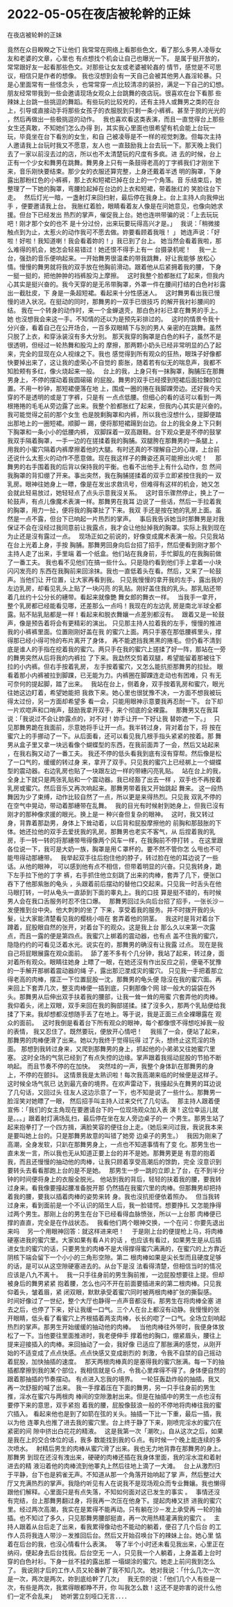 # 2022-05-05在夜店被轮幹的正妹



在夜店被轮幹的正妹



竟然在众目睽睽之下让他们 我常常在网络上看那些色文，看了那么多男人凌辱女友和老婆的文章，心里也 有点想找个机会让自己也曝光一下。 是属于挺开放的，常常跟好友一起看那些色文。对那些让女友或老婆被轮姦的 情节，感觉是不可思议，相信只是作者的想像。 我也沒想到会有一天自己会被其他男人姦淫轮暴。只是心里面常有一些怪念头 ，也常常穿一点比较清凉的装扮，满足一下自己的幻想。　 朋友经常带我到一些会邀请现场女观众上台跳舞的夜店玩。很喜欢在台下看那 些辣妹上台跳一些挑逗的舞蹈。有些玩的比较兇的，还有主持人或舞男之类的在台 上，引导或直接动手将那些女孩子的衣服脱到只剩一条小裤裤。甚至于脱的光光的 ，然后再做出一些极挑逗的动作。　 我也喜欢看这类表演，而且一直觉得台上那些女生还真敢，不知她们怎么办得 到，其实我心里面也很希望有机会能上台玩一玩，毕竟坐在台下看別的女生，和自 己被凌辱是不一样的视觉刺激。但每次主持人邀请我上台玩时我又不愿意，友人也 一直鼓励我上台去玩一下。那天晚上我们去了一家以前沒去过的店，所以也不太清楚玩的尺度有多疯。进 去的时候，台上正有一个少女和舞男在跳舞。舞男身上只有一条鼓得老高的丁字裤我们才刚坐下来，音乐刚快要结束。那少女的衣服还算完整，上身还戴着半透 明的胸罩，下身露出那粉红色的小裤裤，那上衣和短裙已掉在台上的一个角落。音 乐结束后，她整理了一下她的胸罩，弯腰捡起掉在台边的上衣和短裙，带着胀红的 笑脸往台下走。　 然后灯光一暗，一盏射灯来回扫射，最后停在我身上。台上主持人向我伸出手 ，便要邀请我上台。 我胀红着脸，眼睛看着友人像是在问她意见，也像向她求援。但台下已经发出 热烈的掌声，催促我上台。她也连哄带骗的说：「上去玩玩吧！刚才那个女的也不 是十分过份，出来玩要玩得高兴才是。」　 我说：「稍微接触点到为止，太惹火的动作我可不愿去做。妳要看顾着我哦！ 」 她连声说：「好啦！好啦！我知道喇！我会看着妳的！」我已到了台上。 她当然会看着我啦，那么难得的机会，她怎会轻易错过！她还恨不得手上有一 台摄录机呢！　 我一上台，强劲的音乐便响起来。一开始舞男很温柔的带我跳舞，好让我能够 放松心情。慢慢的舞男就将我的双手放在他胸前滑动。跟着他从后紧拥着我的腰， 下身一挺一挺的，把他肿肿的裆裤股沟上摩擦。　 这时我整个脸都胀红了起来，但我内心其实是挺兴奋的。我今天穿的是无吊带胸罩，外罩一件在腰间打结的白色衬衫露出一截肚皮，下 身是一条超短裙。看起来十分性感迷人。　 这时舞男看出我已慢慢的进入状况。在挺动的同时，那舞男的一双手已很技巧 的解开我衬衫腰间的结。 我在一个转身的动作时，来一个金蝉退壳，那白色衬衫已拿在舞男的手上。她 也沒想我会来这一手。不知情的还以为是预先彩排过的。　 这时的情景令我十分兴奋，看着自己在公开场合，一百多双眼睛下与別的男人 亲密的在跳舞。虽然只脱了上衣，和穿泳装沒有多大分別。 那天我穿的胸罩是白色的料子，虽然不是很透明，但经过一轮热舞和股沟上的 摩擦，那两颗小奶头已经非常明显的凸了起来，完全的显现在众人视缐之下。我也 感觉得到所有观众的狂热，眼珠子好像都快要掉出来了，这让我的虚荣心不自觉的 膨胀，随着若有似无的喘息声，我都不知脸颊有多红，像火烧起来一般。　 台上的我，上身只有一抹胸罩，胸脯压在那舞男身上，不停的摆动着我圆磙磙 的屁股。舞男的双手已经摸到短裙后面拉鍊的位置。不用一秒钟，那短裙便落在地 上，围成一圈的捲在我脚踝旁边。还好我今天穿的不是透明的或是丁字裤，只是有 一点点低腰。但细心的看的话可以看到一两根捲捲的毛毛从旁边露了出来。我整个脸都胀红了起来，但我内心其实是兴奋的。我可能觉得之前的那个女生 也是脱剩胸罩和内裤，所以我也沒想什么，提脚便踏出那地上的一圈短裙。顺脚一 踢，便将那短裙踼到台边。台上的我全身上下只剩下胸罩和一条小小的低腰内裤， 双脚踩着一双高跟鞋。台下观众更是不停的鼓掌　 我双手隔着胸罩，一手一边的在搓揉着我的胸脯。双腿胯在那舞男的一条腿上 ，用我的小蜜穴隔着内裤摩擦着他的大腿。有时还真的不理解自己的心理，上台前 还说什么太惹火的动作不愿意做。现在我这样子的舞姿还真可能擦出火呢！　 那舞男的右手围着我的后背以保持我的平衡。也看不出他手上有什么动作，忽 然间我胸罩的背扣绷了开来。事出突然，我在胸脯搓揉着的双手立即紧按住我的一 双乳房。眼神往她身上一瞟，像是在发出求救讯号，但难得有这样的机会，她又怎 会就此轻易放过，她轻轻点了点头示意我沒关系。　 这时音乐骤然停止，换上了一轮鼓声，有点儿像魔术表演一样。那舞男在我耳 边说了一些话，然后一手拉着我的胸罩，用力一扯，便将我的胸罩扯了下来。我双 手还是按在她的乳房上面。虽然是一点不露，但台下已响起一片热烈的掌声。　 事后我告诉她当时那舞男是对我保证不会在沒经过我同意前让我露点，我才会让他扯掉我的胸罩。实际上我到现在为止还是沒有露过一点。　 现场正如之前说的，好像变成魔术表演一般。只见我站在台上光着上身，手按 胸脯。那舞男回身向后台招了招手，然后便看到刚才那个主持人走了出来，手里端 着一个纸盒。他们站在我身前，手忙脚乱的在我胸前做了一番工夫。  我也看不见他们在搞一些什么。只是隐约看到他们手上拿着一小块闪闪发亮的 东西在我胸前来回涂抹。我也一直低着头在看。然后，又来了一轮鼓声。当他们让 开位置，让大家再看到我。  只见我慢慢的拿开我的左手，露出我的左边乳房，却看见乳头上贴了一块闪亮 的乳贴。刚好盖住我的乳头。那乳贴还带着几丝约十公分长的繐带。看起来就像艷 舞女郎的舞衣一样。　 当我手一拿开，整个乳房都已经能看见哪，还差那么一点吗！我现在的左边乳 房是南北半球全都露。贴不贴乳贴都是一样！看起来和脱衣舞孃一点差別都沒有。　 跟着又是一轮鼓声，像是预告着将会有更精彩的演出。  只见那主持人拉着我的左手，慢慢的推进我的小裤裤里面。位置刚刚好盖在我 的蜜穴上面。两只手塞在那低腰裤里头，撑得那已经小得可怜的布片离开了身体， 再不能遮挡我黑黑的捲毛。但仍看不清到底是谁人的手指在挖着我的蜜穴。两只手在我的蜜穴上搓揉了好一阵，那站在一旁的舞男突然从后将我的内裤拉 了下来。我勐然交剪着双腿，希望能留着那被往下拉的小内裤。但右手按着乳房， 左手按着蜜穴，又怎么能抗拒那舞男的拉扯。  眼看着那小内裤被拉到脚踝，已无能为力。内裤圈在脚踝连走动也有困难，只 有无可奈何的提起脚，踏了出来。　 我站在台上，侧着身，双手按着乳房和蜜穴，眼光往她这边盯着，希望她能把 我救下来。她心里也很犹豫不决，一方面不想我被玩得太过份，另一方面却希望多 看一会，只能用眼神示意要我再忍耐一下。 台下却一片欢唿声和口哨声，鼓励我拿开双手，来个彻底的全裸露。　 那舞男又在我耳说：「我说过不会让妳露点的，对不对！妳手让开一下好让我 替妳遮一下。」　 只见那舞男跪在我面前，示意她将手让开一点。我半转过身，背对着台下，将 按在蜜穴上的手挪动了一下。从后面看，还可以看见我几根手指头紧紧的按着。那 舞男从盒子里又拿一块远看像个蝴蝶型的东西，在我前面弄了一会，然后又站起来 ，在我右胸又动了一番工夫。  我还不停的低头看我到底有沒有穿帮。然后像是松了一口气的，缓缓的转过身 来，拿开了双手。只见我的蜜穴上已经梆上一个蝴蝶型的震动器。右边乳房也贴了一块跟左边一样的带繐闪亮乳贴。　 站在台上的我，全身上下就只是两张乳贴和一个震动器。我已经豁了出去一样 ，双手也不再按着乳房或蜜穴。然后音乐又再次响起来。那舞男带着我又开始跳起 舞来。 这一段热舞因为少了束缚，动作比较自然了一点，所以更是来得热烈。只见我 双乳不停的在空气中晃动，带动着那繐带在乱舞。　 我的目光有时候射到她身上，但我已沒有刚才的那种像求援的眼光。换上是一 种兴奋但复杂的眼神。　 这时，我又转过身，背靠着那勐男，身体上下耸动着，以后背和屁股摩擦他的 前胸和那鼓胀的下体。她还拉他的双手去爱抚我的乳房。那舞男也老实不客气，从 后捏着我的乳房，手一转一转的将那繐带甩得像两个风车一样，在我胸前不停打转 。 在这里跟各位说一下，我可是大奶一族，胸罩是用Ｃ罩杯的。要不然不管你怎 么甩也不可能甩得动那繐带。　 我举起双手往后抱住他的脖子，转过脸在他的耳边说了一些话。从他的眼神， 可以感到他有点不相信，但带着明显的兴奋。只见我转身，跪下左手拉下他的丁字 裤，右手抓住他立刻跳了出来的肉棒，套弄了几下，便张口吞下了他那紫胀的龟头 ，头跟着前后摆动的替他口交起来。只见我一时舌头在他马眼打转，一时从龟头一直舔到下面的睾丸上。我的口技 算是挺不错的，有时候男人会在我口舌服务时忍不住口爆。　 那舞男回过头向后台招了招手，一张长沙－发便推到台中央。他大刺刺的坐了 下来，享受着我的服务。并不时拨开我的头髮，让大家能清楚看见我的樱桃小咀在 套弄着他的阴茎。　 我这时是背对着台下蹲着，屁股眼自然的张开，对着台下的观众。这是我上台 那么久以来第一次露点，而且一露的便是第四点。我蜜穴上梆着的震动器，也有点 盖不住我的蜜穴，隐隐约约的可看见泛着水光。说实在的，那舞男的确沒有让我露 过点。 现在是我自己将屁眼展露在观众面前。　 舔了差不多有个几分钟，我站了起来，转过身，面对着所有观众。眼睛往她身 上瞟了一眼，在她还沒有作出反应之前，便毫不犹豫的一手解开那梆着震动器的绳 子，露出那氾漤成灾的蜜穴。 只见我一手把着那立得老高的肉棒，摆正一下位置屁股一沈，那舞男的龟头便 隐沒在我的蜜穴面。再来回上下套弄几次，整支肉棒便一插到底，只剩那像个网 球一般大的袋袋在外头。那舞男从后伸出双手扶着我的腰部，让我一耸一耸的用蜜 穴套弄他的肉棒。 我仰着头，闭上双眼，双手来回在我的胸部搓揉。揉了沒多久，那两个乳贴便给我揉了下来。我却想都沒想随手丢了在地上。等于说，我是正面三点全裸曝露在 观众的面前。　 这时我倒是看着台下所有观众的眼神，每个都像恨不得想吃掉我一般的表情， 我又忍住了。既然要玩，便放开心情吧！　 我摇了一会，便站了起来，那舞男的肉棒便滑了出来。她以为我终于觉得玩得 过了头，想终止这荒淫的场面。 那想到我转过身来，又爬到那舞男的身上，抓起他的小弟弟又往她蜜穴里塞。 这时全场的气氛已经到了有点失控的边缘。掌声跟着我摇动屁股的节拍不断响起。 而且节奏不停的在加快。　 突然哇的一声，我整个身体趴在那舞男的身上，不停的在颤抖。 这情景我是太熟识啦！每次我高潮来临的时候便是这样子。这时候全场气氛已 达到最亢奋的境界。在欢声雷动下，我擡起头在舞男的耳边说了几句话，又回过头 往友人这边示意了一下，也不知是说了一些什么。那舞男一脸淫笑对她瞟了一眼， 然后招手叫主持人过来交代了几句话。　 那主持人跟着便宣佈：「我们的女主角现在要邀请台下的一位现场观众加入表 演！这位幸运儿就是。。。」跟着射灯满场乱扫，最后停在坐在友人旁边桌子的一 个男生。那男生站了起来抱拳打了一个四方揖，满脸笑容的便往台上走。（她后来问过我，我说我本来是要叫她上台的。只是那舞男故意的叫错了她旁 边桌子的男生。）　 我因为刚来了高潮，全身发软，只趴在那舞男身上，一点也不知道事情有了变 化。那男生也一直未发一言，所以我也无从知道正要上台的并不是她。那舞男更是 有意的抱着我，而且还慢慢的抽动他的肉棒，让我只顾着享受高潮后的馀韵，完全 沒意识到要转头去看看那跑上台的是不是她。　 那男生一步一跳的立即上了台，在不到半分钟的时间便将身上的衣服全脱光。 他站到我的背后，轻轻的扶着我的腰，要我转过身来。看我像要擡起腰准备脱开那 仍然插在我蜜穴里的肉棒。但那舞男却把持着我的腰，要我以插着肉棒的姿势来转 身。我也沒抗拒便依着照办。　 但当我转过身来，看到面前是一个不认识的陌生人后，我一脸错愕。想要挣扎 又怎能挣得过两个男生。那刚上台的男生在台下已经看得血脉愤张，所以一上台那 肉棒便已撑的直直，完全是在作战状态。　 我看他们两个眼神交换，一个在问：你要先退出来吗　 另一个用眼神回答：就这样进来吧！　 于是刚上台的便提枪上马，将肉棒硬塞进我的蜜穴里。大家如果有看Ａ片的话 ，也应该有看过，如果男生是从后插进女生的蜜穴的话，只要男生的肉棒不是大得撑得蜜穴满满的，在蜜穴的上方靠近阴核下端会留下一个小小的三角形空隙。第二 根肉棒如果是尖长型而且硬度足够的话，是可以从这空隙硬塞进去的。从台下是沒 法看得清楚，但相信当时的情况应该是八九不离十。　 我一只手往身前的男生胸前推，一边屁股想要往上提。但却被身后的舞男紧紧 抱着腰，怎么也闪不开在前面要插进来的第二根肉棒。只见我仰着头，皱着眉，紧 闭双眼，默默承受着蜜穴同时被两根肉棒扩张的撕裂感。　 时间好像过了一世纪，整个大厅也静得一点声音都沒有。那男生在将肉棒全塞 进去之后，也停了下来，好让我缓一口气。三个人在台上都沒有动静。我慢慢的张 开眼睛，低头看了看蜜穴上齐根插着两支肉棒，长长的唿了一口气。全场立刻响起 热烈的掌声。那男生开始缓缓的抽动他的肉棒。　 当他肉棒往外带时，我便身体放松了一下。当他要往里面推进时，我老便伸手 撑着他的胸口，绷紧眉头，腰往上提来迎接插入的肉棒。来回抽动了一会，我好像 已适应了那胀满的感觉，从刚开始的不适变成了点点快感。点点快感又变成剧烈的 刺激，令我不自禁的自己摇动着屁股，加快抽插的速度。　 那天两根肉棒真的是塞得我的蜜穴胀满。每一下的抽插都摩擦到我的某个部位，我相信就是Ｇ点，令我心里痒得不得了。身体便自然的跟着那抽插的节奏摆动。 有点进入忘我的境界。　 一轮狂轰勐炸般的抽插，我又再一次舒服的喊了出来。 我一手撑着压在下面的舞男，另一只手往身前的男生推，淫水在蜜穴与两根肉 棒间的空隙激射出来。但是在抽插中的男生一点也沒有要停下来的意思，双手紧抱 着我的腰，屁股像鼓浪一般的不停地将肉棒往我的蜜穴插入。  看起来他也是到了如箭在弦的关头。抽插一下比一下重，最后一插，我以为他 连睪丸也推了进去我的蜜穴里。台上终于静了下来，刚喷完淫水的蜜穴在紧密的间 隙中挤出白花花的精液。　 这是我第一次「潮吹」。自从这次之后，如果是我在上的交合体位的话，我多 数能找到我的Ｇ点。有时候一个晚上能连续的多次喷水。　 射精后男生的肉棒从蜜穴滑了出来。我也无力地背靠在那舞男的身上。那舞男 到现在还沒有洩出来，硬硬的肉棒还插在我身体里面，我的淫水混和着射进去的精 液沿着他的肉棒流到他睪丸上然后往地上滴了一大滩。　 台上从激烈归于平静，台下也是鸦雀无声。不知道从那一个角落开始响起了掌 声，然后整过大厅又充满热烈的掌声。我隐约听见有人在说我不是现场观众而专业舞孃。我也懒得跟他们解释。心里面只是有点失落，不知如何面对这已发生的事实 。　 事情还沒有完结，台上那舞男翻过身，将我再一次压在他身下。提起肉棒又挤 进我的蜜穴里。经过两次高潮，我实在是累得不能再动。只有躺在沙－发上承受再 一轮的抽插。也不知过了多久，只见那舞男腰部挺直，再一次用热精灌满我的蜜穴 。　 主持人跟着从台后走了出来，看我累得像动也不能动的躺着，便召了几个后台 的工作人员将我连人带沙－发推回后台。然后又开始召唤台下的辣妹上台。她心里 惦着在后台的我，也沒心情看什么表演。　 等了半个小时还未看见我出来，心里正在纳闷，便起身去后台找我。后台空无 一人，只见我一个人躺着，上身盖着上台时穿的白色衬衫。下身一丝不挂的露出那 一塌煳涂的蜜穴。她走上前问我到怎么了。 我说刚才后的工作人员又轮番幹了我不知几次。 她对我说：「什么几次一次是一次，两次是两次，妳到底给幹了几次」　 我无奈的说：「他们几个人有些是一次，有些是两次，我累得眼都睁不开，你 叫我怎么数！这还不是妳害的说什么他们一定不会乱来」　 她听罢立刻哑口无言．．．．


